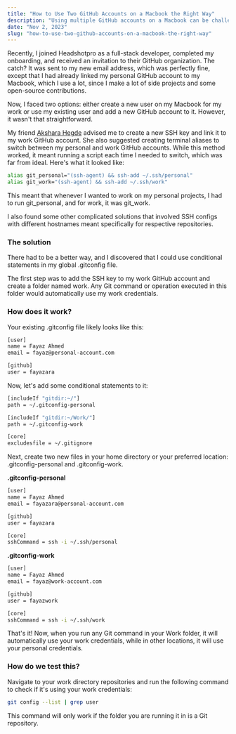 ```yaml
---
title: "How to Use Two GitHub Accounts on a Macbook the Right Way"
description: "Using multiple GitHub accounts on a Macbook can be challenging, but there's a way to do it correctly."
date: "Nov 2, 2023"
slug: "how-to-use-two-github-accounts-on-a-macbook-the-right-way"
---
```


Recently, I joined Headshotpro as a full-stack developer, completed my onboarding, and received an invitation to their GitHub organization. The catch? It was sent to my new email address, which was perfectly fine, except that I had already linked my personal GitHub account to my Macbook, which I use a lot, since I make a lot of side projects and some open-source contributions.

Now, I faced two options: either create a new user on my Macbook for my work or use my existing user and add a new GitHub account to it. However, it wasn't that straightforward.

My friend [Akshara Hegde](https://twitter.com/akshara_dev) advised me to create a new SSH key and link it to my work GitHub account. She also suggested creating terminal aliases to switch between my personal and work GitHub accounts. While this method worked, it meant running a script each time I needed to switch, which was far from ideal. Here's what it looked like:

```bash
alias git_personal="(ssh-agent) && ssh-add ~/.ssh/personal"
alias git_work="(ssh-agent) && ssh-add ~/.ssh/work"
```

This meant that whenever I wanted to work on my personal projects, I had to run git_personal, and for work, it was git_work.

I also found some other complicated solutions that involved SSH configs with different hostnames meant specifically for respective repositories.

### The solution

There had to be a better way, and I discovered that I could use conditional statements in my global .gitconfig file.

The first step was to add the SSH key to my work GitHub account and create a folder named work. Any Git command or operation executed in this folder would automatically use my work credentials.

### How does it work?

Your existing .gitconfig file likely looks like this:

```bash
[user]
name = Fayaz Ahmed
email = fayaz@personal-account.com

[github]
user = fayazara
```

Now, let's add some conditional statements to it:

```bash
[includeIf "gitdir:~/"]
path = ~/.gitconfig-personal

[includeIf "gitdir:~/Work/"]
path = ~/.gitconfig-work

[core]
excludesfile = ~/.gitignore
```

Next, create two new files in your home directory or your preferred location: .gitconfig-personal and .gitconfig-work.

**.gitconfig-personal**

```bash
[user]
name = Fayaz Ahmed
email = fayazara@personal-account.com

[github]
user = fayazara

[core]
sshCommand = ssh -i ~/.ssh/personal
```

**.gitconfig-work**

```bash
[user]
name = Fayaz Ahmed
email = fayaz@work-account.com

[github]
user = fayazwork

[core]
sshCommand = ssh -i ~/.ssh/work
```

That's it! Now, when you run any Git command in your Work folder, it will automatically use your work credentials, while in other locations, it will use your personal credentials.

### How do we test this?

Navigate to your work directory repositories and run the following command to check if it's using your work credentials:

```bash
git config --list | grep user
```

This command will only work if the folder you are running it in is a Git repository.
